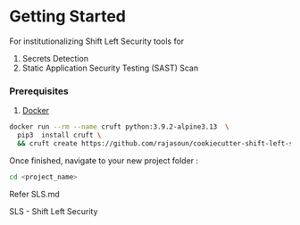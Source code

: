 # Getting Started

For institutionalizing Shift Left Security tools for 
1. Secrets Detection
2. Static Application Security Testing (SAST) Scan

### Prerequisites
1. [Docker](https://www.docker.com/)

```sh
docker run --rm --name cruft python:3.9.2-alpine3.13  \
  pip3  install cruft \
  && cruft create https://github.com/rajasoun/cookiecutter-shift-left-security
```

Once finished, navigate to your new project folder :

```sh
cd <project_name>
```

Refer SLS.md

SLS - Shift Left Security

